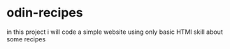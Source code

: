 # odin-recipes
in this project i will code a simple website using only basic HTMl  skill about some recipes 

